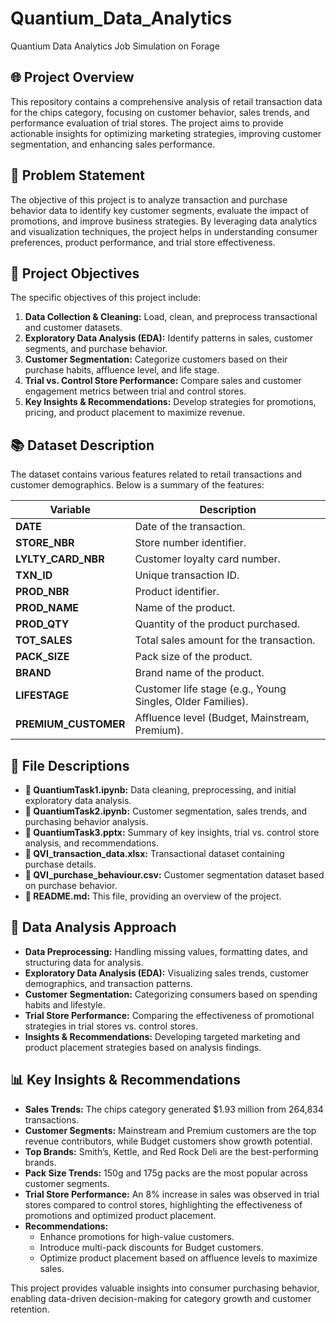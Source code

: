 # Quantium_Data_Analytics
Quantium Data Analytics Job Simulation on Forage

## 🌐 Project Overview

This repository contains a comprehensive analysis of retail transaction data for the chips category, focusing on customer behavior, sales trends, and performance evaluation of trial stores. The project aims to provide actionable insights for optimizing marketing strategies, improving customer segmentation, and enhancing sales performance.

## 🌟 Problem Statement

The objective of this project is to analyze transaction and purchase behavior data to identify key customer segments, evaluate the impact of promotions, and improve business strategies. By leveraging data analytics and visualization techniques, the project helps in understanding consumer preferences, product performance, and trial store effectiveness.

## 🎯 Project Objectives

The specific objectives of this project include:

1. **Data Collection & Cleaning:** Load, clean, and preprocess transactional and customer datasets.
2. **Exploratory Data Analysis (EDA):** Identify patterns in sales, customer segments, and purchase behavior.
3. **Customer Segmentation:** Categorize customers based on their purchase habits, affluence level, and life stage.
4. **Trial vs. Control Store Performance:** Compare sales and customer engagement metrics between trial and control stores.
5. **Key Insights & Recommendations:** Develop strategies for promotions, pricing, and product placement to maximize revenue.

## 📚 Dataset Description

The dataset contains various features related to retail transactions and customer demographics. Below is a summary of the features:

| **Variable**                | **Description** |
|-----------------------------|----------------|
| **DATE**                    | Date of the transaction. |
| **STORE_NBR**               | Store number identifier. |
| **LYLTY_CARD_NBR**          | Customer loyalty card number. |
| **TXN_ID**                  | Unique transaction ID. |
| **PROD_NBR**                | Product identifier. |
| **PROD_NAME**               | Name of the product. |
| **PROD_QTY**                | Quantity of the product purchased. |
| **TOT_SALES**               | Total sales amount for the transaction. |
| **PACK_SIZE**               | Pack size of the product. |
| **BRAND**                   | Brand name of the product. |
| **LIFESTAGE**               | Customer life stage (e.g., Young Singles, Older Families). |
| **PREMIUM_CUSTOMER**        | Affluence level (Budget, Mainstream, Premium). |

## 📁 File Descriptions

- **📓 QuantiumTask1.ipynb:** Data cleaning, preprocessing, and initial exploratory data analysis.
- **📓 QuantiumTask2.ipynb:** Customer segmentation, sales trends, and purchasing behavior analysis.
- **📘 QuantiumTask3.pptx:** Summary of key insights, trial vs. control store analysis, and recommendations.
- **📁 QVI_transaction_data.xlsx:** Transactional dataset containing purchase details.
- **📁 QVI_purchase_behaviour.csv:** Customer segmentation dataset based on purchase behavior.
- **📘 README.md:** This file, providing an overview of the project.

## 🔧 Data Analysis Approach

- **Data Preprocessing:** Handling missing values, formatting dates, and structuring data for analysis.
- **Exploratory Data Analysis (EDA):** Visualizing sales trends, customer demographics, and transaction patterns.
- **Customer Segmentation:** Categorizing consumers based on spending habits and lifestyle.
- **Trial Store Performance:** Comparing the effectiveness of promotional strategies in trial stores vs. control stores.
- **Insights & Recommendations:** Developing targeted marketing and product placement strategies based on analysis findings.

## 📊 Key Insights & Recommendations

- **Sales Trends:** The chips category generated $1.93 million from 264,834 transactions.
- **Customer Segments:** Mainstream and Premium customers are the top revenue contributors, while Budget customers show growth potential.
- **Top Brands:** Smith’s, Kettle, and Red Rock Deli are the best-performing brands.
- **Pack Size Trends:** 150g and 175g packs are the most popular across customer segments.
- **Trial Store Performance:** An 8% increase in sales was observed in trial stores compared to control stores, highlighting the effectiveness of promotions and optimized product placement.
- **Recommendations:**
  - Enhance promotions for high-value customers.
  - Introduce multi-pack discounts for Budget customers.
  - Optimize product placement based on affluence levels to maximize sales.

This project provides valuable insights into consumer purchasing behavior, enabling data-driven decision-making for category growth and customer retention.

